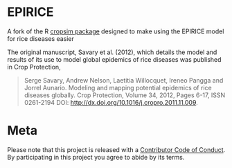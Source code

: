 
<!-- README.md is generated from README.Rmd. Please edit that file -->

# EPIRICE

A fork of the R [cropsim
package](https://r-forge.r-project.org/R/?group_id=335) designed to make
using the EPIRICE model for rice diseases easier

The original manuscript, Savary et al. (2012), which details the model
and results of its use to model global epidemics of rice diseases was
published in Crop Protection,

> Serge Savary, Andrew Nelson, Laetitia Willocquet, Ireneo Pangga and
> Jorrel Aunario. Modeling and mapping potential epidemics of rice
> diseases globally. Crop Protection, Volume 34, 2012, Pages 6-17, ISSN
> 0261-2194 DOI: <http://dx.doi.org/10.1016/j.cropro.2011.11.009>.

# Meta

Please note that this project is released with a [Contributor Code of
Conduct](CONDUCT.md). By participating in this project you agree to
abide by its terms.
